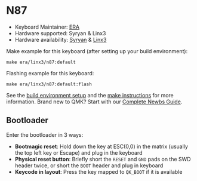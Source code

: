 # N87

* Keyboard Maintainer: [ERA](https://github.com/eerraa)
* Hardware supported: Syryan & Linx3
* Hardware availability: [Syryan](https://srind.mysoho.com/) & [Linx3](https://allthatkeyboard.com)

Make example for this keyboard (after setting up your build environment):

    make era/linx3/n87:default

Flashing example for this keyboard:

    make era/linx3/n87:default:flash

See the [build environment setup](https://docs.qmk.fm/#/getting_started_build_tools) and the [make instructions](https://docs.qmk.fm/#/getting_started_make_guide) for more information. Brand new to QMK? Start with our [Complete Newbs Guide](https://docs.qmk.fm/#/newbs).

## Bootloader

Enter the bootloader in 3 ways:

* **Bootmagic reset**: Hold down the key at ESC(0,0) in the matrix (usually the top left key or Escape) and plug in the keyboard
* **Physical reset button**: Briefly short the `RESET` and `GND` pads on the SWD header twice, or short the `BOOT` header and plug in keyboard
* **Keycode in layout**: Press the key mapped to `QK_BOOT` if it is available